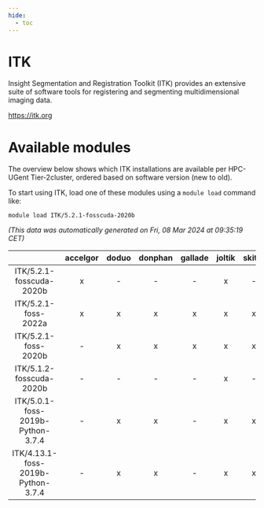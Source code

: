 ```yaml
---
hide:
  - toc
---
```


ITK
===


Insight Segmentation and Registration Toolkit (ITK) provides an extensive suite of software tools for registering and segmenting multidimensional imaging data.

https://itk.org
# Available modules


The overview below shows which ITK installations are available per HPC-UGent Tier-2cluster, ordered based on software version (new to old).

To start using ITK, load one of these modules using a `module load` command like:

```shell
module load ITK/5.2.1-fosscuda-2020b
```

*(This data was automatically generated on Fri, 08 Mar 2024 at 09:35:19 CET)*  

| |accelgor|doduo|donphan|gallade|joltik|skitty|
| :---: | :---: | :---: | :---: | :---: | :---: | :---: |
|ITK/5.2.1-fosscuda-2020b|x|-|-|-|x|-|
|ITK/5.2.1-foss-2022a|x|x|x|x|x|x|
|ITK/5.2.1-foss-2020b|-|x|x|x|x|x|
|ITK/5.1.2-fosscuda-2020b|-|-|-|-|x|-|
|ITK/5.0.1-foss-2019b-Python-3.7.4|-|x|x|-|x|x|
|ITK/4.13.1-foss-2019b-Python-3.7.4|-|x|x|-|x|x|
